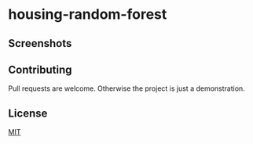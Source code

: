 # housing-random-forest

## Screenshots  

## Contributing  
Pull requests are welcome. Otherwise the project is just a demonstration. 

## License 
[MIT](https://choosealicense.com/licenses/mit/)

